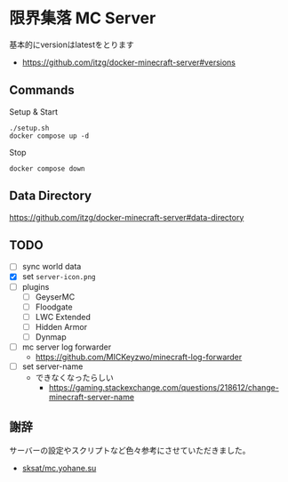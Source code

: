 # 限界集落 MC Server

基本的にversionはlatestをとります
- https://github.com/itzg/docker-minecraft-server#versions

## Commands

Setup & Start
```
./setup.sh
docker compose up -d
```

Stop
```
docker compose down
```

## Data Directory

https://github.com/itzg/docker-minecraft-server#data-directory

## TODO

- [ ] sync world data
- [x] set `server-icon.png`
- [ ] plugins
	- [ ] GeyserMC
	- [ ] Floodgate 
	- [ ] LWC Extended
	- [ ] Hidden Armor
	- [ ] Dynmap
- [ ] mc server log forwarder
	- https://github.com/MICKeyzwo/minecraft-log-forwarder
- [ ] set server-name
	- できなくなったらしい
		- https://gaming.stackexchange.com/questions/218612/change-minecraft-server-name

## 謝辞

サーバーの設定やスクリプトなど色々参考にさせていただきました。

- [sksat/mc.yohane.su](https://github.com/sksat/mc.yohane.su)